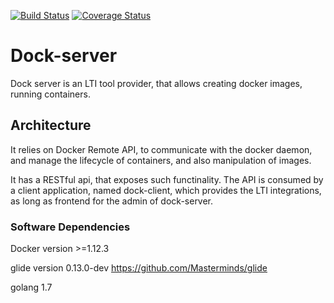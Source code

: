 [![Build Status](https://travis-ci.org/andreas-kokkalis/dock_server.svg?branch=master)](https://travis-ci.org/andreas-kokkalis/dock_server/)
[![Coverage Status](https://coveralls.io/repos/github/andreas-kokkalis/dock_server/badge.svg?branch=master)](https://coveralls.io/github/andreas-kokkalis/dock_server?branch=master)
# Dock-server
Dock server is an LTI tool provider, that allows creating docker images, running containers.

## Architecture
It relies on Docker Remote API, to communicate with the docker daemon, and manage the lifecycle of containers, and also manipulation of images.

It has a RESTful api, that exposes such functinality. The API is consumed by a client application, named dock-client, which provides the LTI integrations, as long as frontend for the admin of dock-server.

### Software Dependencies
Docker version >=1.12.3

glide version 0.13.0-dev https://github.com/Masterminds/glide

golang 1.7

